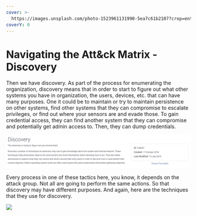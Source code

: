 ```yaml
---
cover: >-
  https://images.unsplash.com/photo-1523961131990-5ea7c61b2107?crop=entropy&cs=srgb&fm=jpg&ixid=MnwxOTcwMjR8MHwxfHNlYXJjaHw2fHx0ZWNofGVufDB8fHx8MTY0NjY4ODE2Ng&ixlib=rb-1.2.1&q=85
coverY: 0
---
```


# Navigating the Att\&ck Matrix - Discovery

Then we have discovery. As part of the process for enumerating the organization, discovery means that in order to start to figure out what other systems you have in organization, the users, devices, etc. that can have many purposes. One it could be to maintain or try to maintain persistence on other systems, find other systems that they can compromise to escalate privileges, or find out where your sensors are and evade those. To gain credential access, they can find another system that they can compromise and potentially get admin access to. Then, they can dump credentials.&#x20;

![](../../.gitbook/assets/discovery.PNG)

Every process in one of these tactics here, you know, it depends on the attack group. Not all are going to perform the same actions. So that discovery may have different purposes. And again, here are the techniques that they use for discovery.&#x20;

![](../../.gitbook/assets/discovery\_techniques.PNG)

